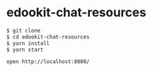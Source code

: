 # edookit-chat-resources

```sh
$ git clone
$ cd edookit-chat-resources
$ yarn install
$ yarn start

open http://localhost:8080/
```
